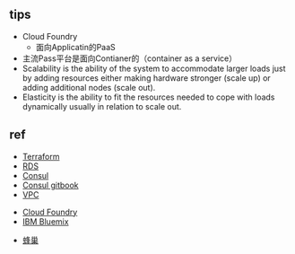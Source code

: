 
## tips
+ Cloud Foundry
    - 面向Applicatin的PaaS
+ 主流Pass平台是面向Contianer的（container as a service）
+ Scalability is the ability of the system to accommodate larger loads just by adding resources either making hardware stronger (scale up) or adding additional nodes (scale out). 
+ Elasticity is the ability to fit the resources needed to cope with loads dynamically usually in relation to scale out.

## ref

+ [Terraform](https://www.jianshu.com/p/0aebea117cae)
+ [RDS](https://help.aliyun.com/document_detail/67687.html)
+ [Consul](https://blog.csdn.net/u010046908/article/details/61916389)
+ [Consul gitbook](https://book-consul-guide.vnzmi.com/02_compare_with_other_software.html)
+ [VPC](https://zhuanlan.zhihu.com/p/33658624)
<!-- cloud -->
+ [Cloud Foundry](https://www.cloudfoundry.org/)
+ [IBM Bluemix](https://link.jianshu.com/?t=https://console.bluemix.net/)
<!-- 基于k8s的PaaS -->

+ [蜂巢](https://www.163yun.com/?h=fc)











